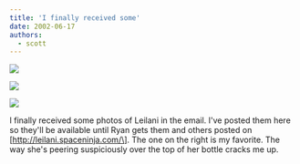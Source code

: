 ```yaml
---
title: 'I finally received some'
date: 2002-06-17
authors:
  - scott
---
```


[![](/images/blog-photos/leilani_lite01.jpg)](/images/images/blog-photos/leilani_lite01.jpg)

[![](/images/blog-photos/leilani_lite02.jpg)](/images/images/blog-photos/leilani_lite02.jpg)

[![](/images/blog-photos/leilani_lite03.jpg)](/images/images/blog-photos/leilani_lite03.jpg)

I finally received some photos of Leilani in the email. I've posted them here so they'll be available until Ryan gets them and others posted on \[http://leilani.spaceninja.com/\]. The one on the right is my favorite. The way she's peering suspiciously over the top of her bottle cracks me up.
